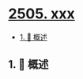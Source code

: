 # [2505. xxx](https://github.com/Tdahuyou/TNotes.leetcode/tree/main/notes/2505.%20xxx)

<!-- region:toc -->

- [1. 📝 概述](#1--概述)

<!-- endregion:toc -->

## 1. 📝 概述
